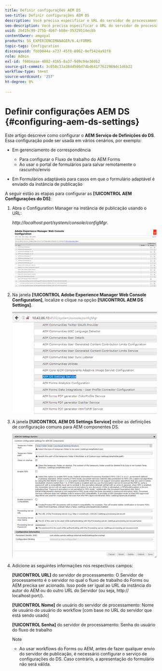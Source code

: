 ```yaml
---
title: Definir configurações AEM DS
seo-title: Definir configurações AEM DS
description: Você precisa especificar o URL do servidor de processamento antes de enviar um formulário.
seo-description: Você precisa especificar o URL do servidor de processamento antes de enviar um formulário.
uuid: 2b415c99-275b-4b67-bb8e-35329514ecbb
contentOwner: amgoyal
products: SG_EXPERIENCEMANAGER/6.4/FORMS
topic-tags: Configuration
discoiquuid: fbb9044a-a737-45f6-8062-0ef5424a92f8
role: Admin
exl-id: f60beaae-4082-4165-8a37-9d9c94e360b2
source-git-commit: 3c050c33a384d586d74bd641f7622989dc1d6b22
workflow-type: tm+mt
source-wordcount: '257'
ht-degree: 0%

---
```


# Definir configurações AEM DS {#configuring-aem-ds-settings}

Este artigo descreve como configurar o **AEM Serviço de Definições do DS**. Essa configuração pode ser usada em vários cenários, por exemplo:

* Em gerenciamento de correspondência

   * Para configurar o Fluxo de trabalho do AEM Forms
   * Ao usar o portal de formulários para salvar remotamente o rascunho/envio

* Em Formulários adaptáveis para casos em que o formulário adaptável é enviado da instância de publicação

A seguir estão as etapas para configurar as **[!UICONTROL AEM Configurações do DS]**:

1. Abra o Configuration Manager na instância de publicação usando o URL:

   *http://localhost:port/system/console/configMgr*.

   ![aem_web_configuration_console](assets/aem_web_configuration_console.png)

1. Na janela **[!UICONTROL Adobe Experience Manager Web Console Configuration]**, localize e clique na opção **[!UICONTROL AEM DS Settings]**.

   ![ds_settings](assets/ds_settings.png)

1. A janela **[!UICONTROL AEM DS Settings Service]** exibe as definições de configuração comuns para AEM componentes DS.

   ![ds_settings_1](assets/ds_settings_1.png)

1. Adicione as seguintes informações nos respectivos campos:

   **[!UICONTROL URL]** do servidor de processamento: O Servidor de processamento é o servidor no qual o fluxo de trabalho do Forms ou AEM precisa ser acionado. Isso pode ser igual ao URL da instância do autor do AEM ou do outro URL do Servidor (ou seja, http:// localhost:port/).

   **[!UICONTROL Nome]** de usuário do servidor de processamento: Nome de usuário do usuário do workflow  [com base no URL do servidor que está sendo usado]

   **[!UICONTROL Senha]** do servidor de processamento: Senha do usuário do fluxo de trabalho

   >[!NOTE]
   >
   >* Ao usar workflows do Forms ou AEM, antes de fazer qualquer envio do servidor de publicação, é necessário configurar o serviço de configurações do DS. Caso contrário, a apresentação do formulário não será válida.

